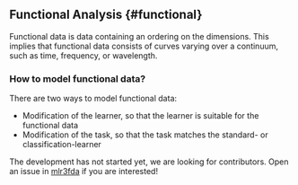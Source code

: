 ## Functional Analysis {#functional}

Functional data is data containing an ordering on the dimensions.
This implies that functional data consists of curves varying over a continuum, such as time, frequency, or wavelength.

### How to model functional data?

There are two ways to model functional data:

* Modification of the learner, so that the learner is suitable for the functional data
* Modification of the task, so that the task matches the standard- or classification-learner

The development has not started yet, we are looking for contributors.
Open an issue in [mlr3fda](https://github.com/mlr-org/mlr3fda) if you are interested!
